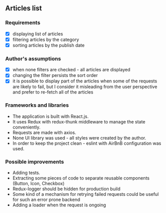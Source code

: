 ## Articles list
 
### Requirements
- [x] displaying list of articles
- [x] filtering articles by the category
- [x] sorting articles by the publish date

### Author's assumptions
- [x] when none filters are checked - all articles are displayed
- [x] changing the filter persists the sort order
- [x] it is possible to display part of the articles when some of the requests are likely to fail, but I consider it misleading from the user perspective and prefer to re-fetch all of the articles

### Frameworks and libraries
- The application is built with React.js. 
- It uses Redux with redux-thunk middleware to manage the state conveniently. 
- Requests are made with axios. 
- None UI library was used - all styles were created by the author. 
- In order to keep the project clean - eslint with AirBnB configuration was used.

### Possible improvements
- Adding tests.
- Extracting some pieces of code to separate reusable components (Button, Icon, Checkbox)
- Redux-logger should be hidden for production build
- Some kind of a mechanism for retrying failed requests could be useful for such an error prone backend
- Adding a loader when the request is ongoing
